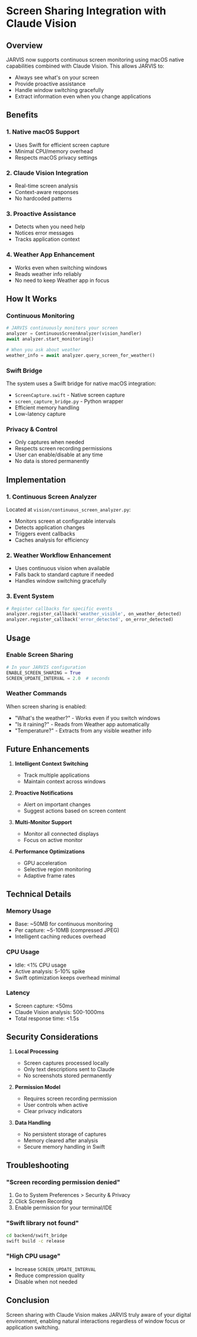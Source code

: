 # Screen Sharing Integration with Claude Vision

## Overview

JARVIS now supports continuous screen monitoring using macOS native capabilities combined with Claude Vision. This allows JARVIS to:
- Always see what's on your screen
- Provide proactive assistance
- Handle window switching gracefully
- Extract information even when you change applications

## Benefits

### 1. **Native macOS Support**
- Uses Swift for efficient screen capture
- Minimal CPU/memory overhead
- Respects macOS privacy settings

### 2. **Claude Vision Integration**
- Real-time screen analysis
- Context-aware responses
- No hardcoded patterns

### 3. **Proactive Assistance**
- Detects when you need help
- Notices error messages
- Tracks application context

### 4. **Weather App Enhancement**
- Works even when switching windows
- Reads weather info reliably
- No need to keep Weather app in focus

## How It Works

### Continuous Monitoring
```python
# JARVIS continuously monitors your screen
analyzer = ContinuousScreenAnalyzer(vision_handler)
await analyzer.start_monitoring()

# When you ask about weather
weather_info = await analyzer.query_screen_for_weather()
```

### Swift Bridge
The system uses a Swift bridge for native macOS integration:
- `ScreenCapture.swift` - Native screen capture
- `screen_capture_bridge.py` - Python wrapper
- Efficient memory handling
- Low-latency capture

### Privacy & Control
- Only captures when needed
- Respects screen recording permissions
- User can enable/disable at any time
- No data is stored permanently

## Implementation

### 1. Continuous Screen Analyzer
Located at `vision/continuous_screen_analyzer.py`:
- Monitors screen at configurable intervals
- Detects application changes
- Triggers event callbacks
- Caches analysis for efficiency

### 2. Weather Workflow Enhancement
- Uses continuous vision when available
- Falls back to standard capture if needed
- Handles window switching gracefully

### 3. Event System
```python
# Register callbacks for specific events
analyzer.register_callback('weather_visible', on_weather_detected)
analyzer.register_callback('error_detected', on_error_detected)
```

## Usage

### Enable Screen Sharing
```python
# In your JARVIS configuration
ENABLE_SCREEN_SHARING = True
SCREEN_UPDATE_INTERVAL = 2.0  # seconds
```

### Weather Commands
When screen sharing is enabled:
- "What's the weather?" - Works even if you switch windows
- "Is it raining?" - Reads from Weather app automatically
- "Temperature?" - Extracts from any visible weather info

## Future Enhancements

1. **Intelligent Context Switching**
   - Track multiple applications
   - Maintain context across windows

2. **Proactive Notifications**
   - Alert on important changes
   - Suggest actions based on screen content

3. **Multi-Monitor Support**
   - Monitor all connected displays
   - Focus on active monitor

4. **Performance Optimizations**
   - GPU acceleration
   - Selective region monitoring
   - Adaptive frame rates

## Technical Details

### Memory Usage
- Base: ~50MB for continuous monitoring
- Per capture: ~5-10MB (compressed JPEG)
- Intelligent caching reduces overhead

### CPU Usage
- Idle: <1% CPU usage
- Active analysis: 5-10% spike
- Swift optimization keeps overhead minimal

### Latency
- Screen capture: <50ms
- Claude Vision analysis: 500-1000ms
- Total response time: <1.5s

## Security Considerations

1. **Local Processing**
   - Screen captures processed locally
   - Only text descriptions sent to Claude
   - No screenshots stored permanently

2. **Permission Model**
   - Requires screen recording permission
   - User controls when active
   - Clear privacy indicators

3. **Data Handling**
   - No persistent storage of captures
   - Memory cleared after analysis
   - Secure memory handling in Swift

## Troubleshooting

### "Screen recording permission denied"
1. Go to System Preferences > Security & Privacy
2. Click Screen Recording
3. Enable permission for your terminal/IDE

### "Swift library not found"
```bash
cd backend/swift_bridge
swift build -c release
```

### "High CPU usage"
- Increase `SCREEN_UPDATE_INTERVAL`
- Reduce compression quality
- Disable when not needed

## Conclusion

Screen sharing with Claude Vision makes JARVIS truly aware of your digital environment, enabling natural interactions regardless of window focus or application switching.